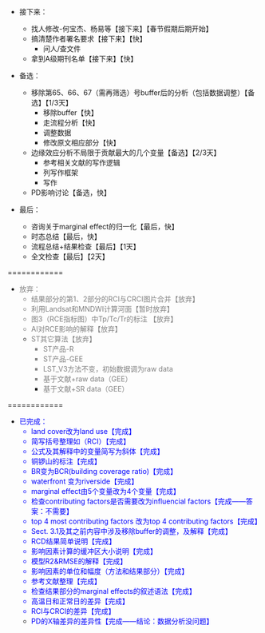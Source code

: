 

- 接下来：
  - 找人修改-何宝杰、杨易等【接下来】【春节假期后期开始】
  - 搞清楚作者署名要求【接下来】【快】
    - 问人/查文件
  - 拿到A级期刊名单【接下来】【快】

- 备选：
  - 移除第65、66、67（需再筛选）号buffer后的分析（包括数据调整）【备选】【1/3天】
    - 移除buffer【快】
    - 走流程分析【快】
    - 调整数据
    - 修改原文相应部分【快】
  - 边缘效应分析不局限于贡献最大的几个变量【备选】【2/3天】
    - 参考相关文献的写作逻辑
    - 列写作框架
    - 写作
  - PD影响讨论【备选，快】

- 最后：
  - 咨询关于marginal effect的归一化【最后，快】
  - 时态总结【最后，快】
  - 流程总结+结果检查【最后】【1天】
  - 全文检查【最后】【2天】



============
- <font color=grey>放弃：
  - 结果部分的第1、2部分的RCI与CRCI图片合并【放弃】
  - 利用Landsat和MNDWI计算河面【暂时放弃】
  - 图3（RCE指标图）中Tp/Tc/Tr的标注 【放弃】
  - AI对RCE影响的解释【放弃】
  - ST其它算法【放弃】
    - ST产品-R
	- ST产品-GEE
    - LST_V3方法不变，初始数据调为raw data
    - 基于文献+raw data（GEE）
   	- 基于文献+SR data（GEE）</font>

============
- <font color=blue>已完成：
  - land cover改为land use【完成】
  - 简写括号整理如（RCI）【完成】
  - 公式及其解释中的变量简写为斜体【完成】
  - 铜锣山的标注【完成】
  - BR变为BCR(building coverage ratio)【完成】
  - waterfront 变为riverside【完成】
  - marginal effect由5个变量改为4个变量【完成】
  - 检查contributing factors是否需要改为influencial factors【完成——答案：不需要】
  - top 4 most contributing factors 改为top 4 contributing factors【完成】
  - Sect. 3.1及其之前内容中涉及移除buffer的调整，及解释【完成】
  - RCD结果简单说明【完成】
  - 影响因素计算的缓冲区大小说明【完成】
  - 模型R2&RMSE的解释【完成】
  - 影响因素的单位和幅度（方法和结果部分）【完成】
  - 参考文献整理【完成】
  - 检查结果部分的marginal effects的叙述语法【完成】
  - 高温日和正常日的差异【完成】
  - RCI与CRCI的差异【完成】
  - PD的X轴差异的差异性【完成——结论：数据分析没问题】</font>